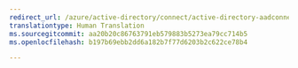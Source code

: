 ```yaml
---
redirect_url: /azure/active-directory/connect/active-directory-aadconnect-version-history
translationtype: Human Translation
ms.sourcegitcommit: aa20b20c86763791eb579883b5273ea79cc714b5
ms.openlocfilehash: b197b69ebb2dd6a182b7f77d6203b2c622ce78b4

---
```




<!--HONumber=Feb17_HO1-->


